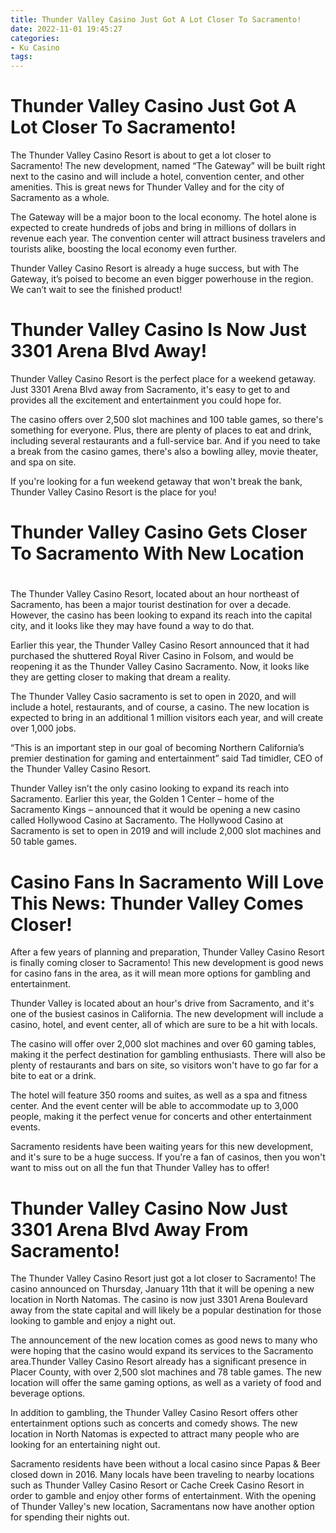 ```yaml
---
title: Thunder Valley Casino Just Got A Lot Closer To Sacramento!
date: 2022-11-01 19:45:27
categories:
- Ku Casino
tags:
---
```



#  Thunder Valley Casino Just Got A Lot Closer To Sacramento!

The Thunder Valley Casino Resort is about to get a lot closer to Sacramento! The new development, named “The Gateway” will be built right next to the casino and will include a hotel, convention center, and other amenities. This is great news for Thunder Valley and for the city of Sacramento as a whole.

The Gateway will be a major boon to the local economy. The hotel alone is expected to create hundreds of jobs and bring in millions of dollars in revenue each year. The convention center will attract business travelers and tourists alike, boosting the local economy even further.

Thunder Valley Casino Resort is already a huge success, but with The Gateway, it’s poised to become an even bigger powerhouse in the region. We can’t wait to see the finished product!

#  Thunder Valley Casino Is Now Just 3301 Arena Blvd Away!

Thunder Valley Casino Resort is the perfect place for a weekend getaway. Just 3301 Arena Blvd away from Sacramento, it's easy to get to and provides all the excitement and entertainment you could hope for.

The casino offers over 2,500 slot machines and 100 table games, so there's something for everyone. Plus, there are plenty of places to eat and drink, including several restaurants and a full-service bar. And if you need to take a break from the casino games, there's also a bowling alley, movie theater, and spa on site.

If you're looking for a fun weekend getaway that won't break the bank, Thunder Valley Casino Resort is the place for you!

#  Thunder Valley Casino Gets Closer To Sacramento With New Location

#

The Thunder Valley Casino Resort, located about an hour northeast of Sacramento, has been a major tourist destination for over a decade. However, the casino has been looking to expand its reach into the capital city, and it looks like they may have found a way to do that.

Earlier this year, the Thunder Valley Casino Resort announced that it had purchased the shuttered Royal River Casino in Folsom, and would be reopening it as the Thunder Valley Casino Sacramento. Now, it looks like they are getting closer to making that dream a reality.

The Thunder Valley Casio sacramento is set to open in 2020, and will include a hotel, restaurants, and of course, a casino. The new location is expected to bring in an additional 1 million visitors each year, and will create over 1,000 jobs.

“This is an important step in our goal of becoming Northern California’s premier destination for gaming and entertainment” said Tad timidler, CEO of the Thunder Valley Casino Resort.

Thunder Valley isn’t the only casino looking to expand its reach into Sacramento. Earlier this year, the Golden 1 Center – home of the Sacramento Kings – announced that it would be opening a new casino called Hollywood Casino at Sacramento. The Hollywood Casino at Sacramento is set to open in 2019 and will include 2,000 slot machines and 50 table games.

#  Casino Fans In Sacramento Will Love This News: Thunder Valley Comes Closer!

After a few years of planning and preparation, Thunder Valley Casino Resort is finally coming closer to Sacramento! This new development is good news for casino fans in the area, as it will mean more options for gambling and entertainment.

Thunder Valley is located about an hour's drive from Sacramento, and it's one of the busiest casinos in California. The new development will include a casino, hotel, and event center, all of which are sure to be a hit with locals.

The casino will offer over 2,000 slot machines and over 60 gaming tables, making it the perfect destination for gambling enthusiasts. There will also be plenty of restaurants and bars on site, so visitors won't have to go far for a bite to eat or a drink.

The hotel will feature 350 rooms and suites, as well as a spa and fitness center. And the event center will be able to accommodate up to 3,000 people, making it the perfect venue for concerts and other entertainment events.

Sacramento residents have been waiting years for this new development, and it's sure to be a huge success. If you're a fan of casinos, then you won't want to miss out on all the fun that Thunder Valley has to offer!

#  Thunder Valley Casino Now Just 3301 Arena Blvd Away From Sacramento!

The Thunder Valley Casino Resort just got a lot closer to Sacramento! The casino announced on Thursday, January 11th that it will be opening a new location in North Natomas. The casino is now just 3301 Arena Boulevard away from the state capital and will likely be a popular destination for those looking to gamble and enjoy a night out.

The announcement of the new location comes as good news to many who were hoping that the casino would expand its services to the Sacramento area.Thunder Valley Casino Resort already has a significant presence in Placer County, with over 2,500 slot machines and 78 table games. The new location will offer the same gaming options, as well as a variety of food and beverage options.

In addition to gambling, the Thunder Valley Casino Resort offers other entertainment options such as concerts and comedy shows. The new location in North Natomas is expected to attract many people who are looking for an entertaining night out.

Sacramento residents have been without a local casino since Papas & Beer closed down in 2016. Many locals have been traveling to nearby locations such as Thunder Valley Casino Resort or Cache Creek Casino Resort in order to gamble and enjoy other forms of entertainment. With the opening of Thunder Valley's new location, Sacramentans now have another option for spending their nights out.